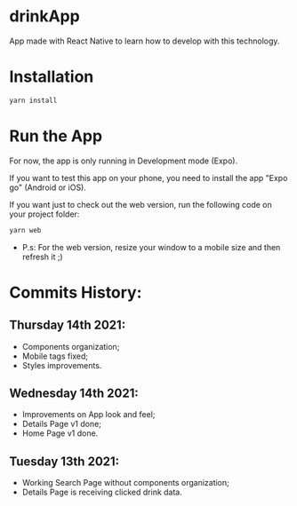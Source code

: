 # drinkApp

App made with React Native to learn how to develop with this technology.

# Installation

```bash
yarn install
```

# Run the App

For now, the app is only running in Development mode (Expo).

If you want to test this app on your phone, you need to install the app "Expo go" (Android or iOS).

If you want just to check out the web version, run the following code on your project folder:

```bash
yarn web
```

- P.s: For the web version, resize your window to a mobile size and then refresh it ;)

# Commits History:

## Thursday 14th 2021:

- Components organization;
- Mobile tags fixed;
- Styles improvements.

## Wednesday 14th 2021:

- Improvements on App look and feel;
- Details Page v1 done;
- Home Page v1 done.

## Tuesday 13th 2021:

- Working Search Page without components organization;
- Details Page is receiving clicked drink data.
